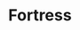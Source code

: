 ---
title: Fortress
publishDate: 2020-03-02 00:00:00
img: /assets/fortress/fortress-1.jpg
img_2: /assets/fortress/fortress-2.jpg
img_3: /assets/fortress/fortress-3.jpg
img_alt: A scene lit in red and blue showing intense action
description: |
  When designing this show, I wanted to highlight the idea of emerging from the shadows as more information is revealed. 
tags:
  - Lighting Designer
  - ETC Eos
---